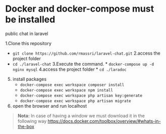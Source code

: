 # **Docker and docker-compose must be installed** #

public chat in laravel

1.Clone this repository
   *   `git clone https://github.com/rmassri/laravel-chat.git`
2.access the project folder
  *   `cd ./laravel-chat`
3.Execute the command.
    *   `docker-compose up -d nginx mysql`
4.access the project folder
    *   `cd ./laradoc`
5. install packages
    *   `docker-compose exec workspace composer install`
    *   `docker-compose exec workspace npm install`
    *   `docker-compose exec workspace php artisan key:generate`
    *   `docker-compose exec workspace php artisan migrate`
6. open the browser and run 
	localhost
>   **Nota:** In case of having a window we must download it in the following way
>   https://docs.docker.com/toolbox/overview/#whats-in-the-box

	
	
